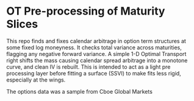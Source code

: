 # OT Pre-processing of Maturity Slices

This repo finds and fixes calendar arbitrage in option term structures at some fixed log moneyness. It checks total variance across maturities, flagging any negative forward variance. A simple 1-D Optimal Transport right shifts the mass causing calendar spread arbitrage into a monotone curve, and clean IV is rebuilt. This is intended to act as a light pre processing layer before fitting a surface (SSVI) to make fits less rigid, especially at the wings.

The options data was a sample from Cboe Global Markets
